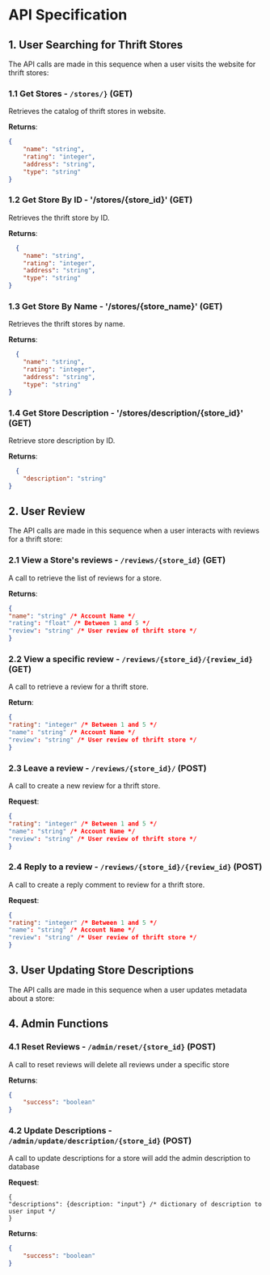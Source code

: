# API Specification

## 1. User Searching for Thrift Stores
The API calls are made in this sequence when a user visits the website for thrift stores:
### 1.1 Get Stores - `/stores/}` (GET)
  Retrieves the catalog of thrift stores in website.
  
  **Returns**:
  ```json
  {
      "name": "string",
      "rating": "integer",
      "address": "string",
      "type": "string"
  }
  ```
### 1.2 Get Store By ID - '/stores/{store_id}' (GET)
  Retrieves the thrift store by ID. 

  **Returns**:
  ```json
    {
      "name": "string",
      "rating": "integer",
      "address": "string",
      "type": "string"
  }
  ```

### 1.3 Get Store By Name - '/stores/{store_name}' (GET)
  Retrieves the thrift stores by name.

  **Returns**:
  ```json
    {
      "name": "string",
      "rating": "integer",
      "address": "string",
      "type": "string"
  }
  ```

### 1.4 Get Store Description - '/stores/description/{store_id}' (GET)
  Retrieve store description by ID.

  **Returns**:
  ```json
    {
      "description": "string"
  }
  ```

## 2. User Review 
The API calls are made in this sequence when a user interacts with reviews for a thrift store:
### 2.1 View a Store's reviews - `/reviews/{store_id}` (GET)
  A call to retrieve the list of reviews for a store.

  **Returns**:
  ```json
  {
  "name": "string" /* Account Name */
  "rating": "float" /* Between 1 and 5 */
  "review": "string" /* User review of thrift store */
  }
  ```

### 2.2 View a specific review - `/reviews/{store_id}/{review_id}` (GET)
  A call to retrieve a review for a thrift store.

  **Return**:
  ```json
  {
  "rating": "integer" /* Between 1 and 5 */
  "name": "string" /* Account Name */
  "review": "string" /* User review of thrift store */
  }
  ```

### 2.3 Leave a review - `/reviews/{store_id}/` (POST)
  A call to create a new review for a thrift store.

  **Request**:
  ```json
  {
  "rating": "integer" /* Between 1 and 5 */
  "name": "string" /* Account Name */
  "review": "string" /* User review of thrift store */
  }
  ```

### 2.4 Reply to a review - `/reviews/{store_id}/{review_id}` (POST)
  A call to create a reply comment to review for a thrift store.

  **Request**:
  ```json
  {
  "rating": "integer" /* Between 1 and 5 */
  "name": "string" /* Account Name */
  "review": "string" /* User review of thrift store */
  }
  ```
## 3. User Updating Store Descriptions
The API calls are made in this sequence when a user updates metadata about a store:


## 4. Admin Functions 
### 4.1 Reset Reviews - `/admin/reset/{store_id}` (POST)
  A call to reset reviews will delete all reviews under a specific store
  
  **Returns**:
  ```json
  {
      "success": "boolean"
  }
  ```
### 4.2 Update Descriptions - `/admin/update/description/{store_id}` (POST)
  A call to update descriptions for a store will add the admin description to database
  
  **Request**:
  ```param
  {
  "descriptions": {description: "input"} /* dictionary of description to user input */
  }
  ```
  **Returns**:
  ```json
  {
      "success": "boolean"
  }
  ```

